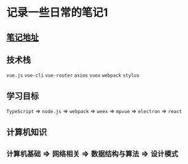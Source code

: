 # 记录一些日常的笔记1

## [笔记地址](https://note.qzran.cn)

## 技术栈

`vue.js` `vue-cli` `vue-router` `axios` `vuex` `webpack` `stylus`

## 学习目标

`TypeScript` => `node.js` => `webpack` => `weex` => `mpvue` => `electron` => `react`

## 计算机知识

`计算机基础` => `网络相关` => `数据结构与算法` => `设计模式`
-----
